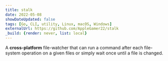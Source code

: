```yaml
---
title: stalk
date: 2022-05-08
showDateUpdated: false
tags: [Go, CLI, utility, Linux, macOS, Windows]
externalUrl: https://github.com/AppleGamer22/stalk
_build: {render: never, list: local}
---
```

A **cross-platform** file-watcher that can run a command after each file-system operation on a given files or simply wait once until a file is changed.